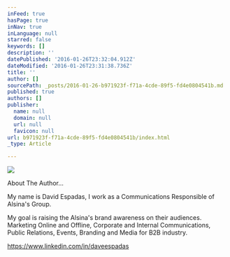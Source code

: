 ```yaml
---
inFeed: true
hasPage: true
inNav: true
inLanguage: null
starred: false
keywords: []
description: ''
datePublished: '2016-01-26T23:32:04.912Z'
dateModified: '2016-01-26T23:31:38.736Z'
title: ''
author: []
sourcePath: _posts/2016-01-26-b971923f-f71a-4cde-89f5-fd4e0804541b.md
published: true
authors: []
publisher:
  name: null
  domain: null
  url: null
  favicon: null
url: b971923f-f71a-4cde-89f5-fd4e0804541b/index.html
_type: Article

---
```

![](https://the-grid-user-content.s3-us-west-2.amazonaws.com/6c24b0a4-479d-41db-a5a7-70cb8c5b438c.jpg)

About The Author...

My name is David Espadas, I work as a Communications Responsible of Alsina's Group.

My goal is raising the Alsina's brand awareness on their audiences. Marketing Online and Offline, Corporate and Internal Communications, Public Relations, Events, Branding and Media for B2B industry.

https://www.linkedin.com/in/daveespadas